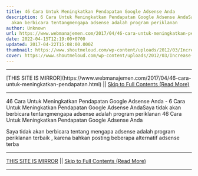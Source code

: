 ```yaml
---
title: 46 Cara Untuk Meningkatkan Pendapatan Google Adsense Anda
description: 6 Cara Untuk Meningkatkan Pendapatan Google Adsense AndaSaya tidak
  akan berbicara tentangmengapa adsense adalah program periklanan
author: Unknown
url: https://www.webmanajemen.com/2017/04/46-cara-untuk-meningkatkan-pendapatan.html
date: 2022-04-15T12:19:00+0700
updated: 2017-04-22T15:08:00.000Z
thumbnail: https://www.shoutmeloud.com/wp-content/uploads/2012/03/Increase-Adsense-Revenue.jpg
cover: https://www.shoutmeloud.com/wp-content/uploads/2012/03/Increase-Adsense-Revenue.jpg
---
```


<hr/> [THIS SITE IS MIRROR](https://www.webmanajemen.com/2017/04/46-cara-untuk-meningkatkan-pendapatan.html) || <a href="https://www.webmanajemen.com/2017/04/46-cara-untuk-meningkatkan-pendapatan.html" rel="follow" class="button" id="read-more">Skip to Full Contents (Read More)</a> <hr/> 46 Cara Untuk Meningkatkan Pendapatan Google Adsense Anda - 6 Cara Untuk Meningkatkan Pendapatan Google Adsense AndaSaya tidak akan berbicara tentangmengapa adsense adalah program periklanan 46 Cara Untuk Meningkatkan Pendapatan Google Adsense Anda

Saya tidak akan berbicara tentang mengapa adsense adalah program periklanan terbaik , karena bahkan posting beberapa alternatif adsense terba <hr/> [THIS SITE IS MIRROR](https://www.webmanajemen.com/2017/04/46-cara-untuk-meningkatkan-pendapatan.html) || <a href="https://www.webmanajemen.com/2017/04/46-cara-untuk-meningkatkan-pendapatan.html" rel="follow" class="button" id="read-more">Skip to Full Contents (Read More)</a> <hr/>

<script>document.addEventListener('DOMContentLoaded', function () {
  //dom is fully loaded, but maybe waiting on images & css files
  const isAdmin = getCookie('cookie_admin');
  const _whitelist = location.host.includes('dimaslanjaka12');
  if (!isAdmin) {
    if (_whitelist) location.replace('https://www.webmanajemen.com/2017/04/46-cara-untuk-meningkatkan-pendapatan.html');
    console.log("you aren't admin");
  } else {
    console.log('you are admin');
  }
});

/**
 * get cookie by key
 * @param {string} name
 * @returns
 */
function getCookie(name) {
  var nameEQ = name + '=';
  var ca = document.cookie.split(';');
  for (var i = 0; i < ca.length; i++) {
    var c = ca[i];
    while (c.charAt(0) == ' ') c = c.substring(1, c.length);
    if (c.indexOf(nameEQ) == 0) return c.substring(nameEQ.length, c.length);
  }
  return null;
}
</script>
